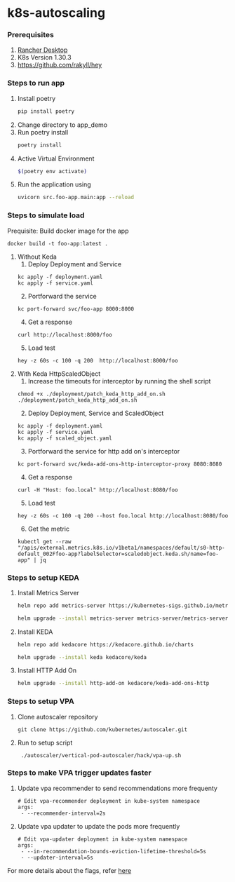 # k8s-autoscaling

### Prerequisites

1. [Rancher Desktop](https://rancherdesktop.io/)
2. K8s Version 1.30.3
3. https://github.com/rakyll/hey

### Steps to run app

1. Install poetry
   ```sh
   pip install poetry
   ```
2. Change directory to app_demo
3. Run poetry install
   ```sh
   poetry install
   ```
4. Active Virtual Environment
   ```sh
   $(poetry env activate)
   ```
5. Run the application using
   ```sh
   uvicorn src.foo-app.main:app --reload
   ```

### Steps to simulate load

Prequisite:
   Build docker image for the app
   ```
   docker build -t foo-app:latest .
   ```

1. Without Keda
   1. Deploy Deployment and Service
   ```
   kc apply -f deployment.yaml
   kc apply -f service.yaml
   ```
   2. Portforward the service
   ```
   kc port-forward svc/foo-app 8000:8000
   ```
   4. Get a response
   ```
   curl http://localhost:8000/foo
   ```
   5. Load test
   ```
   hey -z 60s -c 100 -q 200  http://localhost:8000/foo
   ```
2. With Keda HttpScaledObject
   1. Increase the timeouts for interceptor by running the shell script
   ```
   chmod +x ./deployment/patch_keda_http_add_on.sh
   ./deployment/patch_keda_http_add_on.sh
   ```
   2. Deploy Deployment, Service and ScaledObject
   ```
   kc apply -f deployment.yaml
   kc apply -f service.yaml
   kc apply -f scaled_object.yaml
   ```
   3. Portforward the service for http add on's interceptor
   ```
   kc port-forward svc/keda-add-ons-http-interceptor-proxy 8080:8080
   ```
   4. Get a response
   ```
   curl -H "Host: foo.local" http://localhost:8080/foo
   ```
   5. Load test
   ```
   hey -z 60s -c 100 -q 200 --host foo.local http://localhost:8080/foo
   ```
   6. Get the metric
   ```
   kubectl get --raw "/apis/external.metrics.k8s.io/v1beta1/namespaces/default/s0-http-default_002Ffoo-app?labelSelector=scaledobject.keda.sh/name=foo-app" | jq
   ```

### Steps to setup KEDA

1. Install Metrics Server

   ```sh
   helm repo add metrics-server https://kubernetes-sigs.github.io/metrics-server/

   helm upgrade --install metrics-server metrics-server/metrics-server
   ```

2. Install KEDA

   ```sh
   helm repo add kedacore https://kedacore.github.io/charts

   helm upgrade --install keda kedacore/keda
   ```

3. Install HTTP Add On

   ```sh
   helm upgrade --install http-add-on kedacore/keda-add-ons-http
   ```

### Steps to setup VPA
1. Clone autoscaler repository
   ```shell
   git clone https://github.com/kubernetes/autoscaler.git
   ```
2. Run to setup script
   ```shell
    ./autoscaler/vertical-pod-autoscaler/hack/vpa-up.sh
   ```

### Steps to make VPA trigger updates faster
1. Update vpa recommender to send recommendations more frequenty
   ```shell
   # Edit vpa-recommender deployment in kube-system namespace
   args:
    - --recommender-interval=2s
   ```
2. Update vpa updater to update the pods more frequently
   ```shell
   # Edit vpa-updater deployment in kube-system namespace
   args:
    - --in-recommendation-bounds-eviction-lifetime-threshold=5s
    - --updater-interval=5s
   ```
For more details about the flags, refer [here](https://github.com/kubernetes/autoscaler/blob/master/vertical-pod-autoscaler/docs/flags.md)